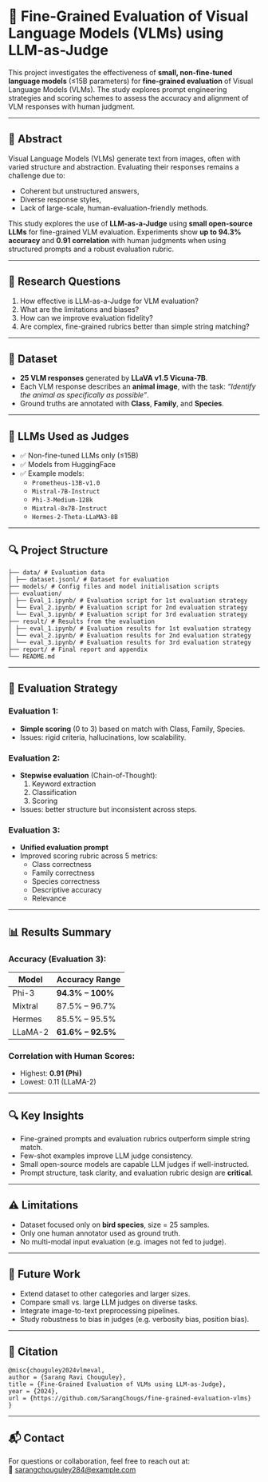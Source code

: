 # 🧪 Fine-Grained Evaluation of Visual Language Models (VLMs) using LLM-as-Judge

This project investigates the effectiveness of **small, non-fine-tuned language models** (≤15B parameters) for **fine-grained evaluation** of Visual Language Models (VLMs). The study explores prompt engineering strategies and scoring schemes to assess the accuracy and alignment of VLM responses with human judgment.

---

## 📌 Abstract

Visual Language Models (VLMs) generate text from images, often with varied structure and abstraction. Evaluating their responses remains a challenge due to:
- Coherent but unstructured answers,
- Diverse response styles,
- Lack of large-scale, human-evaluation-friendly methods.

This study explores the use of **LLM-as-a-Judge** using **small open-source LLMs** for fine-grained VLM evaluation. Experiments show **up to 94.3% accuracy** and **0.91 correlation** with human judgments when using structured prompts and a robust evaluation rubric.

---

## 🧠 Research Questions
1. How effective is LLM-as-a-Judge for VLM evaluation?
2. What are the limitations and biases?
3. How can we improve evaluation fidelity?
4. Are complex, fine-grained rubrics better than simple string matching?

---

## 🧰 Dataset
- **25 VLM responses** generated by **LLaVA v1.5 Vicuna-7B**.
- Each VLM response describes an **animal image**, with the task: _“Identify the animal as specifically as possible”_.
- Ground truths are annotated with **Class**, **Family**, and **Species**.

---

## 🤖 LLMs Used as Judges
- ✅ Non-fine-tuned LLMs only (≤15B)
- ✅ Models from HuggingFace
- ✅ Example models:
  - `Prometheus-13B-v1.0`
  - `Mistral-7B-Instruct`
  - `Phi-3-Medium-128k`
  - `Mixtral-8x7B-Instruct`
  - `Hermes-2-Theta-LLaMA3-8B`

---

## 🔍 Project Structure

```
├── data/ # Evaluation data
│ ├── dataset.jsonl/ # Dataset for evaluation
├── models/ # Config files and model initialisation scripts
├── evaluation/
│ ├── Eval_1.ipynb/ # Evaluation script for 1st evaluation strategy
│ └── Eval_2.ipynb/ # Evaluation script for 2nd evaluation strategy
│ └── Eval_3.ipynb/ # Evaluation script for 3rd evaluation strategy
├── result/ # Results from the evaluation
│ ├── eval_1.ipynb/ # Evaluation results for 1st evaluation strategy
│ └── eval_2.ipynb/ # Evaluation results for 2nd evaluation strategy
│ └── eval_3.ipynb/ # Evaluation results for 3rd evaluation strategy
├── report/ # Final report and appendix
└── README.md
```

---

## 🔬 Evaluation Strategy

### Evaluation 1:  
- **Simple scoring** (0 to 3) based on match with Class, Family, Species.
- Issues: rigid criteria, hallucinations, low scalability.

### Evaluation 2:  
- **Stepwise evaluation** (Chain-of-Thought):
  1. Keyword extraction
  2. Classification
  3. Scoring
- Issues: better structure but inconsistent across steps.

### Evaluation 3:  
- **Unified evaluation prompt**
- Improved scoring rubric across 5 metrics:
  - Class correctness
  - Family correctness
  - Species correctness
  - Descriptive accuracy
  - Relevance

---

## 📊 Results Summary

### Accuracy (Evaluation 3):
| Model          | Accuracy Range    |
|----------------|-------------------|
| Phi-3          | **94.3% – 100%**   |
| Mixtral        | 87.5% – 96.7%      |
| Hermes         | 85.5% – 95.5%      |
| LLaMA-2        | **61.6% – 92.5%**  |

### Correlation with Human Scores:
- Highest: **0.91 (Phi)**
- Lowest: 0.11 (LLaMA-2)

---

## 🔍 Key Insights
- Fine-grained prompts and evaluation rubrics outperform simple string match.
- Few-shot examples improve LLM judge consistency.
- Small open-source models are capable LLM judges if well-instructed.
- Prompt structure, task clarity, and evaluation rubric design are **critical**.

---

## ⚠️ Limitations
- Dataset focused only on **bird species**, size = 25 samples.
- Only one human annotator used as ground truth.
- No multi-modal input evaluation (e.g. images not fed to judge).

---

## 🔭 Future Work
- Extend dataset to other categories and larger sizes.
- Compare small vs. large LLM judges on diverse tasks.
- Integrate image-to-text preprocessing pipelines.
- Study robustness to bias in judges (e.g. verbosity bias, position bias).

---

## 📝 Citation

```
@misc{chouguley2024vlmeval,
author = {Sarang Ravi Chouguley},
title = {Fine-Grained Evaluation of VLMs using LLM-as-Judge},
year = {2024},
url = {https://github.com/SarangChougs/fine-grained-evaluation-vlms}
}
```
---

## 📬 Contact

For questions or collaboration, feel free to reach out at:  
📧 sarangchouguley284@example.com
